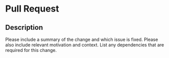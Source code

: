 # Pull Request

## Description

<!-- Please use British English for spelling and terminology where possible. However, if you're more comfortable using another variant don't worry about it! -->

Please include a summary of the change and which issue is fixed. Please also include relevant motivation and context. List any dependencies that are required for this change.
